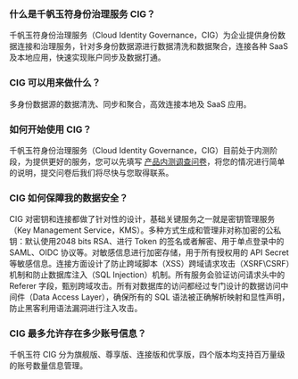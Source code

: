 ### 什么是千帆玉符身份治理服务 CIG？

千帆玉符身份治理服务（Cloud Identity Governance，CIG）为企业提供身份数据连接和治理服务，针对多身份数据源进行数据清洗和数据聚合，连接各种 SaaS 及本地应用，快速实现账户同步及数据打通。

### CIG 可以用来做什么？

多身份数据源的数据清洗、同步和聚合，高效连接本地及 SaaS 应用。

### 如何开始使用 CIG？

千帆玉符身份治理服务（Cloud Identity Governance，CIG）目前处于内测阶段，为提供更好的服务，您可以先填写 [产品内测调查问卷](https://cloud.tencent.com/apply/p/uyb1jpba0mm)，将您的情况进行简单的说明，提交问卷后我们将尽快与您取得联系。


### CIG 如何保障我的数据安全？

CIG 对密钥和连接都做了针对性的设计，基础关键服务之一就是密钥管理服务（Key Management Service，KMS）。多种方式生成和管理非对称加密的公私钥：默认使用2048 bits RSA、进行 Token 的签名或者解密、用于单点登录中的SAML、OIDC 协议等。对敏感信息进行加密存储，用于所有授权用的 API Secret 等敏感信息。连接方面设计了防止跨域脚本（XSS）跨域请求攻击（XSRF\CSRF）机制和防止数据库注入（SQL Injection）机制。所有服务会验证访问请求头中的 Referer 字段，甄别跨域攻击。所有对数据库的访问都经过专门设计的数据访问中间件（Data Access Layer），确保所有的 SQL 语法被正确解析映射和显性声明，防止黑客利用语法漏洞进行注入攻击。


### CIG 最多允许存在多少账号信息？

千帆玉符 CIG 分为旗舰版、尊享版、连接版和优享版，四个版本均支持百万量级的账号数量信息管理。
